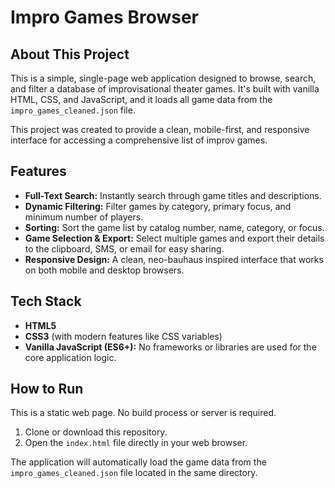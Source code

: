 # Impro Games Browser

## About This Project

This is a simple, single-page web application designed to browse, search, and filter a database of improvisational theater games. It's built with vanilla HTML, CSS, and JavaScript, and it loads all game data from the `impro_games_cleaned.json` file.

This project was created to provide a clean, mobile-first, and responsive interface for accessing a comprehensive list of improv games.

## Features

*   **Full-Text Search:** Instantly search through game titles and descriptions.
*   **Dynamic Filtering:** Filter games by category, primary focus, and minimum number of players.
*   **Sorting:** Sort the game list by catalog number, name, category, or focus.
*   **Game Selection & Export:** Select multiple games and export their details to the clipboard, SMS, or email for easy sharing.
*   **Responsive Design:** A clean, neo-bauhaus inspired interface that works on both mobile and desktop browsers.

## Tech Stack

*   **HTML5**
*   **CSS3** (with modern features like CSS variables)
*   **Vanilla JavaScript (ES6+):** No frameworks or libraries are used for the core application logic.

## How to Run

This is a static web page. No build process or server is required.

1.  Clone or download this repository.
2.  Open the `index.html` file directly in your web browser.

The application will automatically load the game data from the `impro_games_cleaned.json` file located in the same directory.
